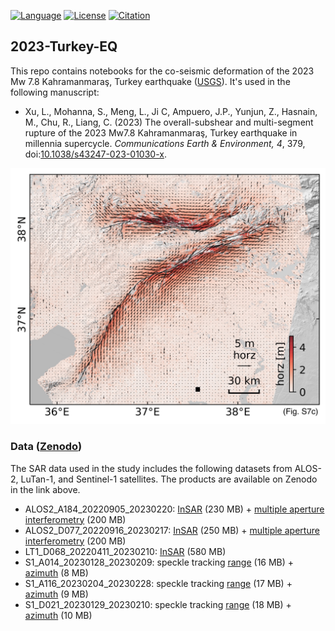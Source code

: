 [![Language](https://img.shields.io/badge/python-3.8%2B-blue?style=flat-square)](https://www.python.org/)
[![License](https://img.shields.io/badge/license-Apache--2.0-blue?style=flat-square)](https://github.com/yunjunz/2023-Turkey-EQ/blob/main/LICENSE)
[![Citation](https://img.shields.io/badge/DOI-10.1038%2Fs43247--023--01030--x-blue?style=flat-square)](https://doi.org/10.1038/s43247-023-01030-x)

## 2023-Turkey-EQ

This repo contains notebooks for the co-seismic deformation of the 2023 Mw 7.8 Kahramanmaraş, Turkey earthquake ([USGS](https://earthquake.usgs.gov/earthquakes/eventpage/us6000jllz/executive)). It's used in the following manuscript:

+ Xu, L., Mohanna, S., Meng, L., Ji C, Ampuero, J.P., Yunjun, Z., Hasnain, M., Chu, R., Liang, C. (2023) The overall-subshear and multi-segment rupture of the 2023 Mw7.8 Kahramanmaraş, Turkey earthquake in millennia supercycle. _Communications Earth & Environment, 4_, 379, doi:[10.1038/s43247-023-01030-x](https://doi.org/10.1038/s43247-023-01030-x).

<p align="center">
  <img width="600" src="docs/defoHz.jpg">
</p>     

### Data ([Zenodo](https://doi.org/10.5281/zenodo.7877812))

The SAR data used in the study includes the following datasets from ALOS-2, LuTan-1, and Sentinel-1 satellites. The products are available on Zenodo in the link above.

+ ALOS2_A184_20220905_20230220: [InSAR](https://zenodo.org/record/8402190/files/ALOS2_A184_20220905_20230220_IFG.zip) (230 MB) + [multiple aperture interferometry](https://zenodo.org/record/8402190/files/ALOS2_A184_20220905_20230220_MAI.zip) (200 MB)
+ ALOS2_D077_20220916_20230217: [InSAR](https://zenodo.org/record/8402190/files/ALOS2_D077_20220916_20230217_IFG.zip) (250 MB) + [multiple aperture interferometry](https://zenodo.org/record/8402190/files/ALOS2_D077_20220916_20230217_MAI.zip) (200 MB)
+ LT1_D068_20220411_20230210: [InSAR](https://zenodo.org/record/8402190/files/LT1_D068_20220411_20230210_IFG.zip) (580 MB)
+ S1_A014_20230128_20230209: speckle tracking [range](https://zenodo.org/record/8402190/files/S1_A014_20230128_20230209_OFF_RG.zip) (16 MB) + [azimuth](https://zenodo.org/record/8402190/files/S1_A014_20230128_20230209_OFF_AZ.zip) (8 MB)
+ S1_A116_20230204_20230228: speckle tracking [range](https://zenodo.org/record/8402190/files/S1_A116_20230204_20230228_OFF_RG.zip) (17 MB) + [azimuth](https://zenodo.org/record/8402190/files/S1_A116_20230204_20230228_OFF_AZ.zip) (9 MB)
+ S1_D021_20230129_20230210: speckle tracking [range](https://zenodo.org/record/8402190/files/S1_D021_20230129_20230210_OFF_RG.zip) (18 MB) + [azimuth](https://zenodo.org/record/8402190/files/S1_D021_20230129_20230210_OFF_AZ.zip) (10 MB)
